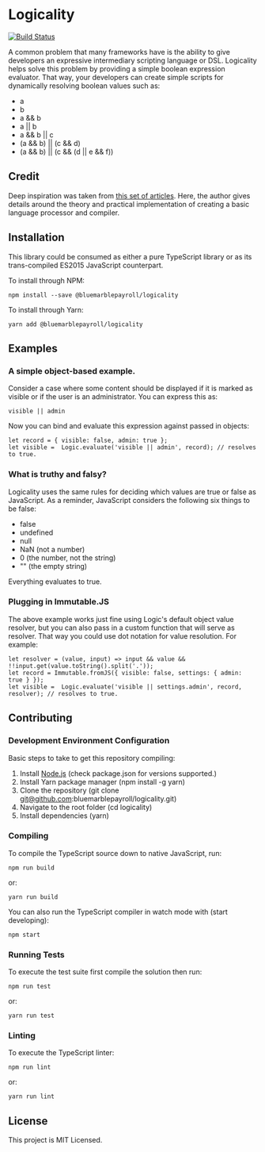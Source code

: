# Logicality

[![Build Status](https://travis-ci.org/bluemarblepayroll/logicality.svg?branch=master)](https://travis-ci.org/bluemarblepayroll/logicality)

A common problem that many frameworks have is the ability to give developers an expressive
intermediary scripting language or DSL. Logicality helps solve this problem by providing a simple
boolean expression evaluator.  That way, your developers can create simple scripts for dynamically
resolving boolean values such as:

* a
* b
* a && b
* a || b
* a && b || c
* (a && b) || (c && d)
* (a && b) || (c && (d || e && f))

## Credit

Deep inspiration was taken from [this set of articles](https://ruslanspivak.com/lsbasi-part7/).
Here, the author gives details around the theory and practical implementation of creating a basic
language processor and compiler.

## Installation

This library could be consumed as either a pure TypeScript library or as its trans-compiled ES2015 JavaScript counterpart.

To install through NPM:

````
npm install --save @bluemarblepayroll/logicality
````

To install through Yarn:

````
yarn add @bluemarblepayroll/logicality
````

## Examples

### A simple object-based example.

Consider a case where some content should be displayed if it is marked as visible or if the user is an administrator. You can express this as:

````
visible || admin
````

Now you can bind and evaluate this expression against passed in objects:

````
let record = { visible: false, admin: true };
let visible =  Logic.evaluate('visible || admin', record); // resolves to true.
````

### What is truthy and falsy?

Logicality uses the same rules for deciding which values are true or false as JavaScript. As a reminder, JavaScript considers the following six things to be false:

* false
* undefined
* null
* NaN (not a number)
* 0 (the number, not the string)
* "" (the empty string)

Everything evaluates to true.

### Plugging in Immutable.JS

The above example works just fine using Logic's default object value resolver, but you can also pass in a custom function that will serve as resolver.  That way you could use dot notation for value resolution.  For example:

````
let resolver = (value, input) => input && value && !!input.get(value.toString().split('.'));
let record = Immutable.fromJS({ visible: false, settings: { admin: true } });
let visible =  Logic.evaluate('visible || settings.admin', record, resolver); // resolves to true.
````

## Contributing

### Development Environment Configuration

Basic steps to take to get this repository compiling:

1. Install [Node.js](https://nodejs.org) (check package.json for versions supported.)
2. Install Yarn package manager (npm install -g yarn)
3. Clone the repository (git clone git@github.com:bluemarblepayroll/logicality.git)
4. Navigate to the root folder (cd logicality)
5. Install dependencies (yarn)

### Compiling

To compile the TypeScript source down to native JavaScript, run:

````
npm run build
````

or:

````
yarn run build
````

You can also run the TypeScript compiler in watch mode with (start developing):

```
npm start
```

### Running Tests

To execute the test suite first compile the solution then run:

````
npm run test
````

or:

````
yarn run test
````

### Linting

To execute the TypeScript linter:

````
npm run lint
````

or:

````
yarn run lint
````

## License

This project is MIT Licensed.
